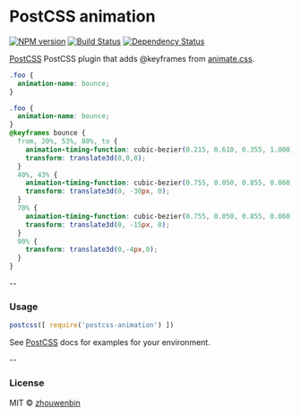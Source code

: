 # PostCSS animation
[![NPM version][npm-image]][npm-url] [![Build Status][travis-image]][travis-url] [![Dependency Status][daviddm-image]][daviddm-url]

[PostCSS][PostCSS] PostCSS plugin that adds @keyframes from [animate.css](https://github.com/daneden/animate.css).

```css
.foo {
  animation-name: bounce;
}
```

```css
.foo {
  animation-name: bounce;
}
@keyframes bounce {
  from, 20%, 53%, 80%, to {
    animation-timing-function: cubic-bezier(0.215, 0.610, 0.355, 1.000);
    transform: translate3d(0,0,0);
  }
  40%, 43% {
    animation-timing-function: cubic-bezier(0.755, 0.050, 0.855, 0.060);
    transform: translate3d(0, -30px, 0);
  }
  70% {
    animation-timing-function: cubic-bezier(0.755, 0.050, 0.855, 0.060);
    transform: translate3d(0, -15px, 0);
  }
  90% {
    transform: translate3d(0,-4px,0);
  }
}
```

--

### Usage

```js
postcss([ require('postcss-animation') ])
```

See [PostCSS][PostCSS] docs for examples for your environment.

--

### License

MIT © [zhouwenbin](http://zhouwenbin.com)

[npm-image]: https://badge.fury.io/js/postcss-animation.svg
[npm-url]: https://npmjs.org/package/postcss-animation
[travis-image]: https://travis-ci.org/zhouwenbin/postcss-animation.svg?branch=master
[travis-url]: https://travis-ci.org/zhouwenbin/postcss-animation
[daviddm-image]: https://david-dm.org/zhouwenbin/postcss-animation.svg?theme=shields.io
[daviddm-url]: https://david-dm.org/zhouwenbin/postcss-animation
[PostCSS]: https://github.com/postcss/postcss
